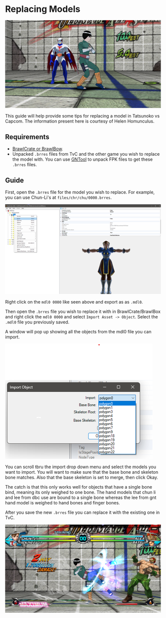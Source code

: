 # Replacing Models

![Chun Lee Model Replacement](/tvc/images/chun_lee.png?raw=true "Chun Lee Model Replacement")

This guide will help provide some tips for replacing a model in Tatsunoko vs Capcom. The information
present here is courtesy of Helen Homunculus.

## Requirements

- [BrawlCrate or BrawlBow](https://github.com/soopercool101/BrawlCrate).
- Unpacked `.brres` files from TvC and the other game you wish to replace the model with. You can use
  [GNTool](https://github.com/NicholasMoser/GNTool) to unpack FPK files to get these `.brres` files.

## Guide

First, open the `.brres` file for the model you wish to replace. For example, you can use Chun-Li's at
`files/chr/chu/0000.brres`.

![Guide Part 1](/tvc/images/modelswap1.png?raw=true "Guide Part 1")

Right click on the `mdl0 0000` like seen above and export as as `.mdl0`. 

Then open the `.brres` file you wish to replace it with in BrawlCrate/BrawlBox and right click the
`mdl0 0000` and select `Import Asset -> Object`. Select the `.mdl0` file you previously saved.

A window will pop up showing all the objects from the mdl0 file you can import.

![Guide Part 2](/tvc/images/modelswap2.png?raw=true "Guide Part 2")

You can scroll tbru the import drop down menu and select the models you want to import.
You will want to make sure that the base bone and skeleton bone matches. Also that the base skeleton
is set to merge, then click Okay.

The catch is that this only works well for objects that have a single bone bind, meaning its only
weighed to one bone. The hand models that chun li and lee from dbc use are bound to a single bone
whereas the lee from gnt hand model is weighed to hand bones and finger bones.

After you save the new `.brres` file you can replace it with the existing one in TvC.

![Chun Lee Model Replacement Kicking](/tvc/images/chun_lee2.png?raw=true "Chun Lee Model Replacement Kicking")
